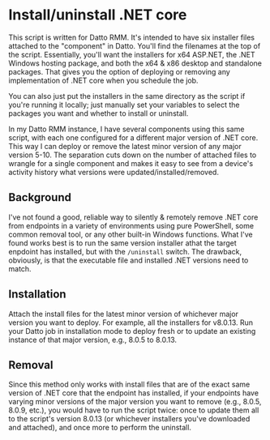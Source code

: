 # Install/uninstall .NET core
This script is written for Datto RMM. It's intended to have six installer files attached to the "component" in Datto. You'll find the filenames at the top of the script. Essentially, you'll want the installers for x64 ASP.NET, the .NET Windows hosting package, and both the x64 & x86 desktop and standalone packages. That gives you the option of deploying or removing any implementation of .NET core when you schedule the job.

You can also just put the installers in the same directory as the script if you're running it locally; just manually set your variables to select the packages you want and whether to install or uninstall.

In my Datto RMM instance, I have several components using this same script, with each one configured for a different major version of .NET core. This way I can deploy or remove the latest minor version of any major version 5-10. The separation cuts down on the number of attached files to wrangle for a single component and makes it easy to see from a device's activity history what versions were updated/installed/removed.

## Background
I've not found a good, reliable way to silently & remotely remove .NET core from endpoints in a variety of environments using pure PowerShell, some common removal tool, or any other built-in Windows functions. What I've found works best is to run the same version installer athat the target enpdoint has installed, but with the `/uninstall` switch. The drawback, obviously, is that the executable file and installed .NET versions need to match.

## Installation
Attach the install files for the latest minor version of whichever major version you want to deploy. For example, all the installers for v8.0.13. Run your Datto job in installation mode to deploy fresh or to update an existing instance of that major version, e.g., 8.0.5 to 8.0.13.

## Removal
Since this method only works with install files that are of the exact same version of .NET core that the endpoint has installed, if your endpoints have varying minor versions of the major version you want to remove (e.g., 8.0.5, 8.0.9, etc.), you would have to run the script twice: once to update them all to the script's version 8.0.13 (or whichever installers you've downloaded and attached), and once more to perform the uninstall.